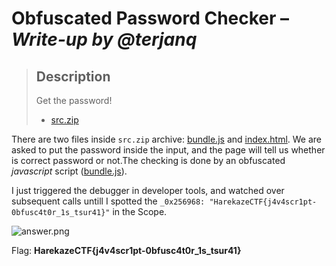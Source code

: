 # Obfuscated Password Checker &ndash; *Write-up by @terjanq*

> Description
> ---
> Get the password!  
> - [src.zip](#)

There are two files inside `src.zip` archive: [bundle.js] and [index.html]. We are asked to put the password inside the input, and the page will tell us whether is correct password or not.The checking is done by an obfuscated *javascript* script ([bundle.js]).  

I just triggered the debugger in developer tools, and watched over subsequent calls untill I spotted the `_0x256968: "HarekazeCTF{j4v4scr1pt-0bfusc4t0r_1s_tsur41}"` in the Scope.

![answer.png]


Flag: **HarekazeCTF{j4v4scr1pt-0bfusc4t0r_1s_tsur41}**

[bundle.js]:<./files/bundle.js>
[index.html]:<./files/index.html>
[answer.png]: <./answer.png>